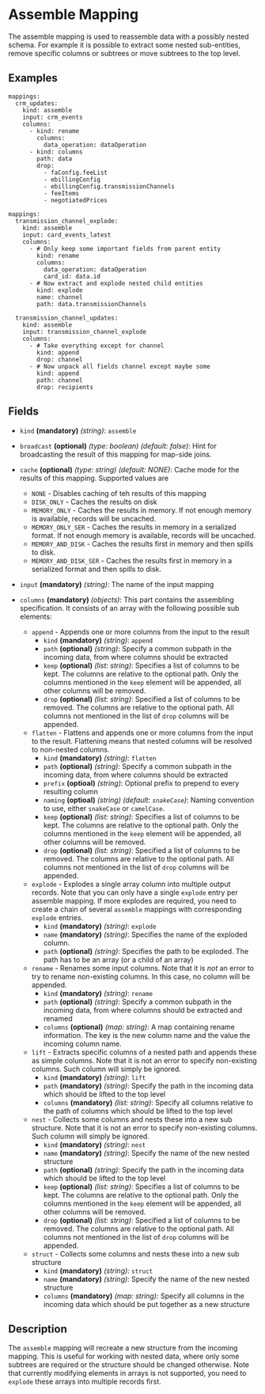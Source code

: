 
# Assemble Mapping

The assemble mapping is used to reassemble data with a possibly nested schema. For example it is possible to extract
some nested sub-entities, remove specific columns or subtrees or move subtrees to the top level.

## Examples
```
mappings:
  crm_updates:
    kind: assemble
    input: crm_events
    columns:
      - kind: rename
        columns:
          data_operation: dataOperation
      - kind: columns
        path: data
        drop:
          - faConfig.feeList
          - ebillingConfig
          - ebillingConfig.transmissionChannels
          - feeItems
          - negotiatedPrices
```

```
mappings:
  transmission_channel_explode:
    kind: assemble
    input: card_events_latest
    columns:
      - # Only keep some important fields from parent entity
        kind: rename
        columns:
          data_operation: dataOperation
          card_id: data.id
      - # Now extract and explode nested child entities
        kind: explode
        name: channel
        path: data.transmissionChannels

  transmission_channel_updates:
    kind: assemble
    input: transmission_channel_explode
    columns:
      - # Take everything except for channel
        kind: append
        drop: channel
      - # Now unpack all fields channel except maybe some
        kind: append
        path: channel
        drop: recipients
```

## Fields
* `kind` **(mandatory)** *(string)*: `assemble`

* `broadcast` **(optional)** *(type: boolean)* *(default: false)*: 
Hint for broadcasting the result of this mapping for map-side joins.

* `cache` **(optional)** *(type: string)* *(default: NONE)*:
Cache mode for the results of this mapping. Supported values are
  * `NONE` - Disables caching of teh results of this mapping
  * `DISK_ONLY` - Caches the results on disk
  * `MEMORY_ONLY` - Caches the results in memory. If not enough memory is available, records will be uncached.
  * `MEMORY_ONLY_SER` - Caches the results in memory in a serialized format. If not enough memory is available, records will be uncached.
  * `MEMORY_AND_DISK` - Caches the results first in memory and then spills to disk.
  * `MEMORY_AND_DISK_SER` - Caches the results first in memory in a serialized format and then spills to disk.

* `input` **(mandatory)** *(string)*:
The name of the input mapping

* `columns` **(mandatory)** *(objects)*:
This part contains the assembling specification. It consists of an array with the following possible sub elements:
  * `append` - Appends one or more columns from the input to the result
    * `kind` **(mandatory)** *(string)*: `append`
    * `path` **(optional)** *(string)*: 
        Specify a common subpath in the incoming data, from where columns should be extracted 
    * `keep` **(optional)** *(list: string)*: 
        Specifies a list of columns to be kept. The columns are relative to the optional path. Only the columns
        mentioned in the `keep` element will be appended, all other columns will be removed. 
    * `drop` **(optional)** *(list: string)*:
        Specified a list of columns to be removed. The columns are relative to the optional path. All columns not
        mentioned in the list of `drop` columns will be appended.
  * `flatten` - Flattens and appends one or more columns from the input to the result. Flattening means that nested
       columns will be resolved to non-nested columns.
    * `kind` **(mandatory)** *(string)*: `flatten`
    * `path` **(optional)** *(string)*: 
        Specify a common subpath in the incoming data, from where columns should be extracted
    * `prefix` **(optioal)** *(string)*:
        Optional prefix to prepend to every resulting column         
    * `naming` **(optioal)** *(string)* *(default: `snakeCase`)*:
        Naming convention to use, either `snakeCase` or `camelCase`.         
    * `keep` **(optional)** *(list: string)*: 
        Specifies a list of columns to be kept. The columns are relative to the optional path. Only the columns
        mentioned in the `keep` element will be appended, all other columns will be removed. 
    * `drop` **(optional)** *(list: string)*:
        Specified a list of columns to be removed. The columns are relative to the optional path. All columns not
        mentioned in the list of `drop` columns will be appended.
  * `explode` - Explodes a single array column into multiple output records. Note that you can only have a single
    `explode` entry per assemble mapping. If more explodes are required, you need to create a chain of several 
    `assemble` mappings with corresponding `explode` entries.
    * `kind` **(mandatory)** *(string)*: `explode`
    * `name` **(mandatory)** *(string)*:
        Specifies the name of the exploded column.
    * `path` **(optional)** *(string)*:
        Specifies the path to be exploded. The path has to be an array (or a child of an array)
  * `rename` - Renames some input columns. Note that it is *not* an error to try to rename non-existing columns. In this
    case, no column will be appended.
    * `kind` **(mandatory)** *(string)*: `rename`
    * `path` **(optional)** *(string)*:
        Specify a common subpath in the incoming data, from where columns should be extracted and renamed 
    * `columns` **(optional)** *(map: string)*:
        A map containing rename information. The key is the new column name and the value the incoming column name.
  * `lift` - Extracts specific columns of a nested path and appends these as simple columns. Note that it is not an
    error to specify non-existing columns. Such column will simply be ignored.
    * `kind` **(mandatory)** *(string)*: `lift`
    * `path` **(mandatory)** *(string)*:
        Specify the path in the incoming data which should be lifted to the top level
    * `columns` **(mandatory)** *(list: string)*:
        Specify all columns relative to the path of columns which should be lifted to the top level
  * `nest` - Collects some columns and nests these into a new sub structure. Note that it is not an
    error to specify non-existing columns. Such column will simply be ignored.
    * `kind` **(mandatory)** *(string)*: `nest`
    * `name` **(mandatory)** *(string)*:
        Specify the name of the new nested structure
    * `path` **(optional)** *(string)*:
        Specify the path in the incoming data which should be lifted to the top level
    * `keep` **(optional)** *(list: string)*:
        Specifies a list of columns to be kept. The columns are relative to the optional path. Only the columns
        mentioned in the `keep` element will be appended, all other columns will be removed. 
    * `drop` **(optional)** *(list: string)*:
        Specified a list of columns to be removed. The columns are relative to the optional path. All columns not
        mentioned in the list of `drop` columns will be appended.
  * `struct` - Collects some columns and nests these into a new sub structure
    * `kind` **(mandatory)** *(string)*: `struct`
    * `name` **(mandatory)** *(string)*:
        Specify the name of the new nested structure 
    * `columns` **(mandatory)** *(map: string)*:
        Specify all columns in the incoming data which should be put together as a new structure


## Description

The `assemble` mapping will recreate a new structure from the incoming mapping. This is useful for working with nested
data, where only some subtrees are required or the structure should be changed otherwise. Note that currently modifying
elements in arrays is not supported, you need to `explode` these arrays into multiple records first.
